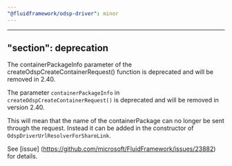 ```yaml
---
"@fluidframework/odsp-driver": minor
---
```

---
"section": deprecation
---

The containerPackageInfo parameter of the createOdspCreateContainerRequest() function is deprecated and will be removed in 2.40.

The parameter `containerPackageInfo` in `createOdspCreateContainerRequest()` is deprecated and will be removed in version 2.40.

This will mean that the name of the containerPackage can no longer be sent through the request. Instead it can be added in the constructor of `OdspDriverUrlResolverForShareLink`.

See [issue] (https://github.com/microsoft/FluidFramework/issues/23882) for details.
